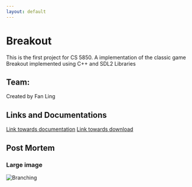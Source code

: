 ```yaml
---
layout: default
---
```


# Breakout

This is the first project for CS 5850.
A implementation of the classic game Breakout implemented using C++ and SDL2 Libraries

## Team:
Created by Fan Ling

## Links and Documentations
[Link towards documentation](https://flynn2016.github.io/breakout_doc)
[Link towards download](https://troyprag816gmailcom.itch.io/sdl-breakout)

## Post Mortem 



### Large image

![Branching](https://guides.github.com/activities/hello-world/branching.png)


